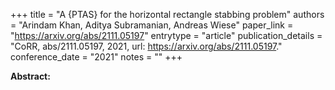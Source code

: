 +++
title = "A {PTAS} for the horizontal rectangle stabbing problem"
authors = "Arindam Khan, Aditya Subramanian, Andreas Wiese"
paper_link = "https://arxiv.org/abs/2111.05197"
entrytype = "article"
publication_details = "CoRR, abs/2111.05197, 2021, url: <a href='https://arxiv.org/abs/2111.05197' target='_blank'>https://arxiv.org/abs/2111.05197</a>."
conference_date = "2021"
notes = ""
+++

<b>Abstract:</b>
